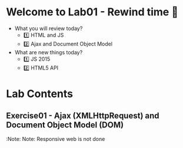 # Welcome to Lab01 - Rewind time :calendar:
- What you will review today? 
    - :one: HTML and JS
    - :two: Ajax and Document Object Model
- What are new things today? 
    - :one: JS 2015
    - :two: HTML5 API

# Lab Contents 

## Exercise01 - Ajax (XMLHttpRequest) and Document Object Model (DOM)

:Note: Note: Responsive web is not done